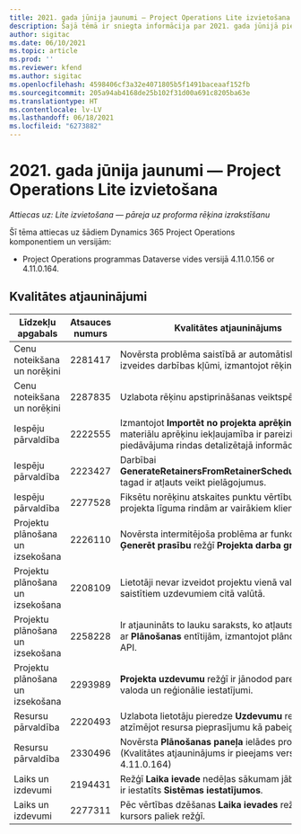 ```yaml
---
title: 2021. gada jūnija jaunumi — Project Operations Lite izvietošana
description: Šajā tēmā ir sniegta informācija par 2021. gada jūnijā pieejamajiem kvalitātes atjauninājumiem Project Operations Lite izvietošanai.
author: sigitac
ms.date: 06/10/2021
ms.topic: article
ms.prod: ''
ms.reviewer: kfend
ms.author: sigitac
ms.openlocfilehash: 4598406cf3a32e4071805b5f1491baceaaf152fb
ms.sourcegitcommit: 205a94ab4168de25b102f31d00a691c8205ba63e
ms.translationtype: HT
ms.contentlocale: lv-LV
ms.lasthandoff: 06/18/2021
ms.locfileid: "6273882"
---
```

# <a name="whats-new-june-2021---project-operations-lite-deployment"></a>2021. gada jūnija jaunumi — Project Operations Lite izvietošana

_Attiecas uz: Lite izvietošana — pāreja uz proforma rēķina izrakstīšanu_

Šī tēma attiecas uz šādiem Dynamics 365 Project Operations komponentiem un versijām:

  - Project Operations programmas Dataverse vides versijā 4.11.0.156 or 4.11.0.164.

## <a name="quality-updates"></a>Kvalitātes atjauninājumi

| **Līdzekļu apgabals** | **Atsauces numurs** | **Kvalitātes atjauninājums** |
| --- | --- | --- |
| Cenu noteikšana un norēķini | 2281417 | Novērsta problēma saistībā ar automātiskās rēķinu izveides darbības kļūmi, izmantojot rēķinu grafiku. |
| Cenu noteikšana un norēķini | 2287835 |   Uzlabota rēķinu apstiprināšanas veiktspēja. |
| Iespēju pārvaldība | 2222555 | Izmantojot **Importēt no projekta aprēķina**, materiālu aprēķinu iekļaujamība ir pareizi jāiekopē piedāvājuma rindas detalizētajā informācijā. |
| Iespēju pārvaldība | 2223427 | Darbībai **GenerateRetainersFromRetainerScheduleOptions** tagad ir atļauts veikt pielāgojumus. |
| Iespēju pārvaldība | 2277528 | Fiksētu norēķinu atskaites punktu vērtību aprēķins projekta līguma rindām ar vairākiem klientiem. |
| Projektu plānošana un izsekošana | 2226110 | Novērsta intermitējoša problēma ar funkciju **Ģenerēt prasību** režģī **Projekta darba grupa**. |
| Projektu plānošana un izsekošana | 2208109 | Lietotāji nevar izveidot projektu vienā valūtā ar saistītiem uzdevumiem citā valūtā. |
| Projektu plānošana un izsekošana | 2258228 | Ir atjaunināts to lauku saraksts, ko atļauts modificēt ar **Plānošanas** entītijām, izmantojot plānošanas API. |
| Projektu plānošana un izsekošana | 2293989 | **Projekta uzdevumu** režģī ir jānodod pareizā valoda un reģionālie iestatījumi.|
| Resursu pārvaldība | 2220493 | Uzlabota lietotāju pieredze **Uzdevumu** režģī, ātri atzīmējot resursa pieprasījumu kā pabeigtu. |
| Resursu pārvaldība | 2330496 | Novērsta **Plānošanas paneļa** ielādes problēma. (Kvalitātes atjauninājums ir pieejams versijā 4.11.0.164) |
| Laiks un izdevumi | 2194431 | Režģī **Laika ievade** nedēļas sākumam jābūt, kā tas ir iestatīts **Sistēmas iestatījumos**. |
| Laiks un izdevumi | 2277311 | Pēc vērtības dzēšanas **Laika ievades** režģa šūnā kursors paliek režģī. |
